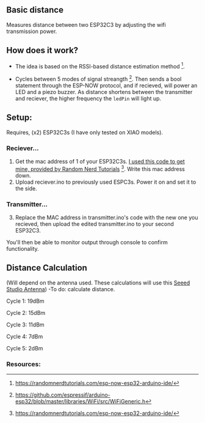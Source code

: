 ## Basic distance

Measures distance between two ESP32C3 by adjusting the wifi transmission power.

## How does it work?

+ The idea is based on the RSSI-based distance estimation method [^3].

+ Cycles between 5 modes of signal streangth [^1]. Then sends a bool statement through the ESP-NOW protocol, and if recieved, will power an LED and a piezo buzzer. As distance shortens between the transmitter and reciever, the higher frequency the `ledPin` will light up.

## Setup:
Requires, (x2) ESP32C3s (I have only tested on XIAO models).

### Reciever...
  1) Get the mac address of 1 of your ESP32C3s. [I used this code to get mine, provided by Random Nerd Tutorials](https://raw.githubusercontent.com/RuiSantosdotme/Random-Nerd-Tutorials/master/Projects/ESP32/ESP32_Get_MAC_Address.ino) [^3]. Write this mac address down.
  2) Upload reciever.ino to previously used ESPC3s. Power it on and set it to the side.
### Transmitter...
  3) Replace the MAC address in transmitter.ino's code with the new one you recieved, then upload the edited transmitter.ino to your second ESP32C3.


You'll then be able to monitor output through console to confirm functionality.

## Distance Calculation
(Will depend on the antenna used. These calculations will use this [Seeed Studio Antenna](https://media-cdn.seeedstudio.com/media/catalog/product/cache/bb49d3ec4ee05b6f018e93f896b8a25d/5/-/5-113991114-xiao-esp32s3-45fontall_1.jpg))
-To do: calculate distance.

Cycle 1: 19dBm

Cycle 2: 15dBm

Cycle 3: 11dBm

Cycle 4: 7dBm

Cycle 5: 2dBm

### Resources:

[^1]: https://github.com/espressif/arduino-esp32/blob/master/libraries/WiFi/src/WiFiGeneric.h
[^2]: https://en.wikipedia.org/wiki/Received_signal_strength_indicator#RSSI-based_distance_estimation
[^3]: https://randomnerdtutorials.com/esp-now-esp32-arduino-ide/
